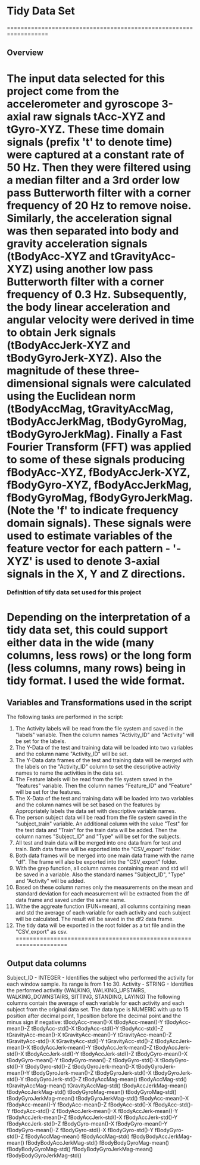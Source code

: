 # Tidy Data Set
==================================================================
## Overview
The input data selected for this project come from the accelerometer and gyroscope 3-axial raw signals tAcc-XYZ and tGyro-XYZ. These time domain signals (prefix 't' to denote time) were captured at a constant rate of 50 Hz. Then they were filtered using a median filter and a 3rd order low pass Butterworth filter with a corner frequency of 20 Hz to remove noise. Similarly, the acceleration signal was then separated into body and gravity acceleration signals (tBodyAcc-XYZ and tGravityAcc-XYZ) using another low pass Butterworth filter with a corner frequency of 0.3 Hz. Subsequently, the body linear acceleration and angular velocity were derived in time to obtain Jerk signals (tBodyAccJerk-XYZ and tBodyGyroJerk-XYZ). Also the magnitude of these three-dimensional signals were calculated using the Euclidean norm (tBodyAccMag, tGravityAccMag, tBodyAccJerkMag, tBodyGyroMag, tBodyGyroJerkMag). Finally a Fast Fourier Transform (FFT) was applied to some of these signals producing fBodyAcc-XYZ, fBodyAccJerk-XYZ, fBodyGyro-XYZ, fBodyAccJerkMag, fBodyGyroMag, fBodyGyroJerkMag. (Note the 'f' to indicate frequency domain signals). These signals were used to estimate variables of the feature vector for each pattern - '-XYZ' is used to denote 3-axial signals in the X, Y and Z directions.
==================================================================
### Definition of tify data set used for this project
Depending on the interpretation of a tidy data set, this could support either data in the wide (many columns, less rows) or the long form (less columns, many rows) being in tidy format. I used the wide format.
==================================================================
## Variables and Transformations used in the script
The following tasks are performed in the script:
1. The Activity labels will be read from the file system and saved in the "labels" variable. Then the column names "Activity_ID" and "Activity" will be set for the labels.
2. The Y-Data of the test and training data will be loaded into two variables and the column name "Activity_ID" will be set.
3. The Y-Data data frames of the test and training data will be merged with the labels on the "Activity_ID" column to set the descriptive activity names to name the activities in the data set.
4. The Feature labels will be read from the file system saved in the "features" variable. Then the column names "Feature_ID" and "Feature" will be set for the features.
5. The X-Data of the test and training data will be loaded into two variables and the column names will be set based on the features by Appropriately labels the data set with descriptive variable names.
6. The person subject data will be read from the file system saved in the "subject_train" variable. An additional column with the value "Test" for the test data and "Train" for the train data will be added. Then the column names "Subject_ID" and "Type" will be set for the subjects.
7. All test and train data will be merged into one data fram for test and train. Both data frame will be exported into the "CSV_export" folder.
8. Both data frames will be merged into one main data frame with the name "df". The frame will also be exported into the "CSV_export" folder.
9. With the grep function, all column names containing mean and std will be saved in a variable. Also the standard names "Subject_ID", "Type" and "Activity" will be added.
10. Based on these column names only the measurements on the mean and standard deviation for each measurement will be extracted from the df data frame and saved under the same name.
11. Withe the aggreate function (FUN=mean), all columns containing mean and std the average of each variable for each activity and each subject will be calculated. The result will be saved in the df2 data frame.
12. The tidy data will be exported in the root folder as a txt file and in the "CSV_export" as csv.
==================================================================
## Output data columns
Subject_ID - INTEGER - Identifies the subject who performed the activity for each window sample. Its range is from 1 to 30. 
Activity - STRING - Identifies the performed activitiy (WALKING, WALKING_UPSTAIRS, WALKING_DOWNSTAIRS, SITTING, STANDING, LAYING)
The following columns contain the average of each variable for each activity and each subject from the original data set. The data type is NUMERIC with up to 15 position after decimal point, 1 position before the decimal point and the minus sign if negative:
tBodyAcc-mean()-X
tBodyAcc-mean()-Y
tBodyAcc-mean()-Z
tBodyAcc-std()-X
tBodyAcc-std()-Y
tBodyAcc-std()-Z
tGravityAcc-mean()-X
tGravityAcc-mean()-Y
tGravityAcc-mean()-Z
tGravityAcc-std()-X
tGravityAcc-std()-Y
tGravityAcc-std()-Z
tBodyAccJerk-mean()-X
tBodyAccJerk-mean()-Y
tBodyAccJerk-mean()-Z
tBodyAccJerk-std()-X
tBodyAccJerk-std()-Y
tBodyAccJerk-std()-Z
tBodyGyro-mean()-X
tBodyGyro-mean()-Y
tBodyGyro-mean()-Z
tBodyGyro-std()-X
tBodyGyro-std()-Y
tBodyGyro-std()-Z
tBodyGyroJerk-mean()-X
tBodyGyroJerk-mean()-Y
tBodyGyroJerk-mean()-Z
tBodyGyroJerk-std()-X
tBodyGyroJerk-std()-Y
tBodyGyroJerk-std()-Z
tBodyAccMag-mean()
tBodyAccMag-std()
tGravityAccMag-mean()
tGravityAccMag-std()
tBodyAccJerkMag-mean()
tBodyAccJerkMag-std()
tBodyGyroMag-mean()
tBodyGyroMag-std()
tBodyGyroJerkMag-mean()
tBodyGyroJerkMag-std()
fBodyAcc-mean()-X
fBodyAcc-mean()-Y
fBodyAcc-mean()-Z
fBodyAcc-std()-X
fBodyAcc-std()-Y
fBodyAcc-std()-Z
fBodyAccJerk-mean()-X
fBodyAccJerk-mean()-Y
fBodyAccJerk-mean()-Z
fBodyAccJerk-std()-X
fBodyAccJerk-std()-Y
fBodyAccJerk-std()-Z
fBodyGyro-mean()-X
fBodyGyro-mean()-Y
fBodyGyro-mean()-Z
fBodyGyro-std()-X
fBodyGyro-std()-Y
fBodyGyro-std()-Z
fBodyAccMag-mean()
fBodyAccMag-std()
fBodyBodyAccJerkMag-mean()
fBodyBodyAccJerkMag-std()
fBodyBodyGyroMag-mean()
fBodyBodyGyroMag-std()
fBodyBodyGyroJerkMag-mean()
fBodyBodyGyroJerkMag-std()
